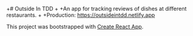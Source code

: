 +# Outside In TDD
+
+An app for tracking reviews of dishes at different restaurants.
+
+Production: <https://outsideintdd.netlify.app>

 This project was bootstrapped with
 [Create React App](https://github.com/facebook/create-react-app).

